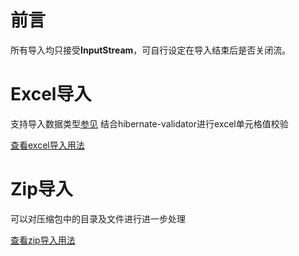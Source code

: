 # 前言
所有导入均只接受**InputStream**，可自行设定在导入结束后是否关闭流。

# Excel导入

支持导入数据类型[参见](./src/main/java/cn/wisewe/docx4j/input/builder/sheet/CellSupportTypes.java)
结合hibernate-validator进行excel单元格值校验

[查看excel导入用法](./spread-sheet.md)

# Zip导入

可以对压缩包中的目录及文件进行进一步处理

[查看zip导入用法](./compression.md)